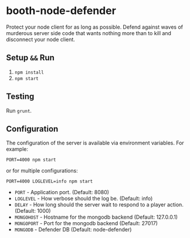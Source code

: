 booth-node-defender
===================

Protect your node client for as long as possible. Defend against waves of murderous server side code that wants nothing more than to kill and disconnect your node client.

## Setup `&&` Run

1. `npm install`
2. `npm start`

## Testing

Run `grunt`.

## Configuration

The configuration of the server is available via environment variables. For example:

```PORT=4000 npm start```

or for multiple configurations:

```PORT=4000 LOGLEVEL=info npm start```

* `PORT` - Application port. (Default: 8080)
* `LOGLEVEL` - How verbose should the log be. (Default: info)
* `DELAY` - How long should the server wait to respond to a player action. (Default: 1000)
* `MONGOHOST` - Hostname for the mongodb backend (Default: 127.0.0.1)
* `MONGOPORT` - Port for the mongodb backend (Default: 27017)
* `MONGODB` - Defender DB (Default: node-defender)
